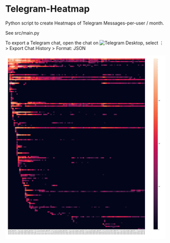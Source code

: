 # Telegram-Heatmap

Python script to create Heatmaps of Telegram Messages-per-user / month.

See src/main.py

To export a Telegram chat, open the chat on ![Telegram Desktop](https://desktop.telegram.org/), select ⋮ > Export Chat History > Format: JSON

![example](https://raw.githubusercontent.com/clrfl/Telegram-Heatmap/main/example.png)
